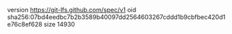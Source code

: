 version https://git-lfs.github.com/spec/v1
oid sha256:07bd4eedbc7b2b3589b40097dd2564603267cddd1b9cbfbec420d1e76c8ef628
size 14930
